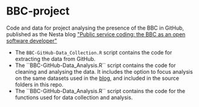 # BBC-project
Code and data for project analysing the presence of the BBC in GitHub, published as the Nesta blog <a href="http://www.nesta.org.uk/blog/public-service-coding-bbc-open-software-developer"> "Public service coding: the BBC as an open software developer"</a>  

<ul>
<li>The <code>BBC-GitHub-Data_Collection.R</code> script contains the code for extracting the data from GitHub.</li>
<li>The ``BBC-GitHub-Data_Analysis.R`` script contains the code for cleaning and analysing the data. It includes the option to focus analysis on the same datasets used in the <a href="http://www.nesta.org.uk/blog/public-service-coding-bbc-open-software-developer">blog</a>, and included in the source folders in this repo.</li>
<li>The ``BBC-GitHub-Data_Analysis.R`` script contains the code for the functions used for data collection and analysis.</li>
</ul>


